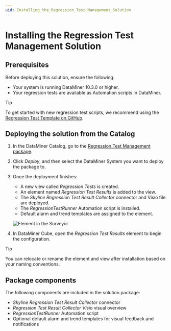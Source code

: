 ```yaml
---
uid: Installing_the_Regression_Test_Management_Solution
---
```


# Installing the Regression Test Management Solution

## Prerequisites

Before deploying this solution, ensure the following:

- Your system is running DataMiner 10.3.0 or higher.
- Your regression tests are available as Automation scripts in DataMiner.

> [!TIP]
> To get started with new regression test scripts, we recommend using the [Regression Test Template on GitHub](https://github.com/SkylineCommunications/Skyline.DataMiner.GithubTemplate.RegressionTest).

## Deploying the solution from the Catalog

1. In the DataMiner Catalog, go to the [Regression Test Management package](https://catalog.dataminer.services/details/74ddb623-f9fb-4a99-acee-0965ba495e2d).

1. Click *Deploy*, and then select the DataMiner System you want to deploy the package to.

1. Once the deployment finishes:

   - A new view called *Regression Tests* is created.
   - An element named *Regression Test Results* is added to the view.
   - The *Skyline Regression Test Result Collector* connector and Visio file are deployed.
   - The *RegressionTestRunner* Automation script is installed.
   - Default alarm and trend templates are assigned to the element.

   ![Element in the Surveyor](~/solutions/images/Regression_Test_Element_Path.png)

1. In DataMiner Cube, open the *Regression Test Results* element to begin the configuration.

> [!TIP]
> You can relocate or rename the element and view after installation based on your naming conventions.

## Package components

The following components are included in the solution package:

- *Skyline Regression Test Result Collector* connector
- *Regression Test Result Collector Visio* visual overview
- *RegressionTestRunner* Automation script
- Optional default alarm and trend templates for visual feedback and notifications
